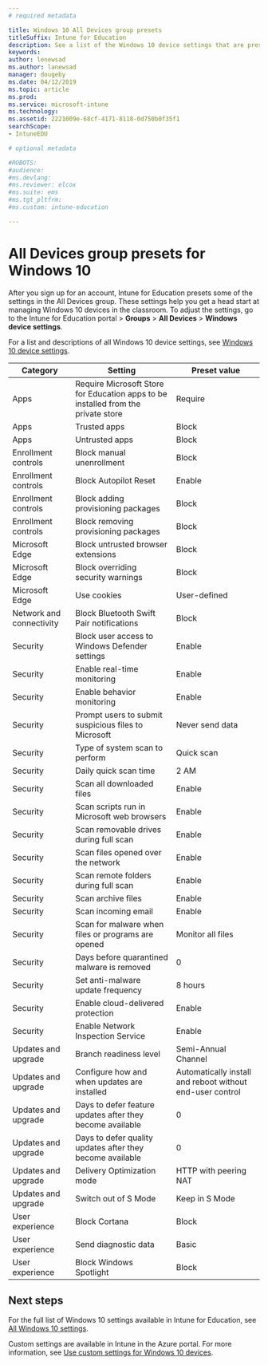 ```yaml
---
# required metadata

title: Windows 10 All Devices group presets
titleSuffix: Intune for Education
description: See a list of the Windows 10 device settings that are preset at time of signup
keywords:
author: lenewsad
ms.author: lanewsad
manager: dougeby
ms.date: 04/12/2019
ms.topic: article
ms.prod:
ms.service: microsoft-intune
ms.technology:
ms.assetid: 2221009e-68cf-4171-8118-0d750b0f35f1
searchScope:
- IntuneEDU

# optional metadata

#ROBOTS:
#audience:
#ms.devlang:
#ms.reviewer: elcox
#ms.suite: ems
#ms.tgt_pltfrm:
#ms.custom: intune-education

---
```


# All Devices group presets for Windows 10
After you sign up for an account, Intune for Education presets some of the settings in the All Devices group. These settings help you get a head start at managing Windows 10 devices in the classroom. To adjust the settings, go to the Intune for Education portal > **Groups** > **All Devices** > **Windows device settings**.  

For a list and descriptions of all Windows 10 device settings, see [Windows 10 device settings](all-edu-settings-windows.md).  

|Category|Setting|Preset value|
|---|---|---|
|Apps|Require Microsoft Store for Education apps to be installed from the private store|Require|
|Apps|Trusted apps|Block|  
|Apps|Untrusted apps|Block| 
|Enrollment controls|Block manual unenrollment|Block|
|Enrollment controls|Block Autopilot Reset|Enable|
|Enrollment controls|Block adding provisioning packages|Block|
|Enrollment controls|Block removing provisioning packages|Block|
|Microsoft Edge|Block untrusted browser extensions |Block|
|Microsoft Edge|Block overriding security warnings |Block|
|Microsoft Edge|Use cookies|User-defined
|Network and connectivity|Block Bluetooth Swift Pair notifications |Block
|Security|Block user access to Windows Defender settings|Enable
|Security|Enable real-time monitoring|Enable
|Security|Enable behavior monitoring|Enable
|Security|Prompt users to submit suspicious files to Microsoft|Never send data
|Security|Type of system scan to perform|Quick scan|
|Security|Daily quick scan time|2 AM|
|Security|Scan all downloaded files|Enable|
|Security|Scan scripts run in Microsoft web browsers|Enable|
|Security|Scan removable drives during full scan|Enable|
|Security|Scan files opened over the network|Enable|
|Security|Scan remote folders during full scan|Enable|
|Security|Scan archive files|Enable|
|Security|Scan incoming email|Enable|
|Security|Scan for malware when files or programs are opened|Monitor all files|
|Security|Days before quarantined malware is removed|0|
|Security|Set anti-malware update frequency|8 hours|
|Security|Enable cloud-delivered protection|Enable|
|Security|Enable Network Inspection Service|Enable|
|Updates and upgrade |Branch readiness level|Semi-Annual Channel|
|Updates and upgrade |Configure how and when updates are installed|Automatically install and reboot without end-user control| 
|Updates and upgrade |Days to defer feature updates after they become available |0|
|Updates and upgrade |Days to defer quality updates after they become available  |0|
|Updates and upgrade |Delivery Optimization mode|HTTP with peering NAT |
|Updates and upgrade |Switch out of S Mode|Keep in S Mode|
|User experience|Block Cortana|Block|
|User experience|Send diagnostic data|Basic|
|User experience|Block Windows Spotlight|Block|  


## Next steps
For the full list of Windows 10 settings available in Intune for Education, see [All Windows 10 settings](all-edu-settings-windows.md).  

Custom settings are available in Intune in the Azure portal. For more information, see [Use custom settings for Windows 10 devices](https://docs.microsoft.com/intune/custom-settings-windows-10).  